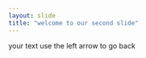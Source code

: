 ```yaml
---
layout: slide
title: "welcome to our second slide"
---
```

your text 
use the left arrow to go back


